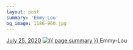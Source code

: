 ```yaml
---
layout: post
summary: 'Emmy-Lou'
og_image: 1186-960.jpg
---
```


<p>
  <time>
    <a href="/1186">July 25, 2020</a>
  </time>
  <a href="/1186">
    <img src="{{ site.assets_url }}/1186-480.jpg" srcset="{{ site.assets_url }}/1186-240.jpg 240w, {{ site.assets_url }}/1186-480.jpg 480w, {{ site.assets_url }}/1186-720.jpg 720w, {{ site.assets_url }}/1186-960.jpg 960w" sizes="(min-width: 700px) 50vw, calc(100vw - 2rem)" alt="{{ page.summary }}" />
  </a>
  <span>Emmy-Lou</span>
</p>
